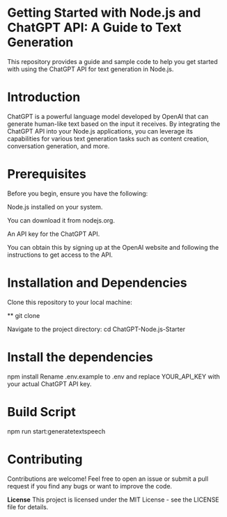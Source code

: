 # Getting Started with Node.js and ChatGPT API: A Guide to Text Generation


This repository provides a guide and sample code to help you get started with using the ChatGPT API for text generation in Node.js.

# Introduction 

ChatGPT is a powerful language model developed by OpenAI that can generate human-like text based on the input it receives. 
By integrating the ChatGPT API into your Node.js applications, you can leverage its capabilities for various text generation tasks such as content creation, conversation generation, and more.

# Prerequisites 

Before you begin, ensure you have the following:

Node.js installed on your system. 

You can download it from nodejs.org.

An API key for the ChatGPT API. 

You can obtain this by signing up at the OpenAI website and following the instructions to get access to the API.

# Installation  and Dependencies 

Clone this repository to your local machine:

** git clone 

Navigate to the project directory:
cd ChatGPT-Node.js-Starter

# Install the dependencies

npm install
Rename .env.example to .env and replace YOUR_API_KEY with your actual ChatGPT API key.

# Build Script

npm run start:generatetextspeech

# Contributing

Contributions are welcome! Feel free to open an issue or submit a pull request if you find any bugs or want to improve the code.

**License**
This project is licensed under the MIT License - see the LICENSE file for details.

